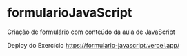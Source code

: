 # formularioJavaScript
Criação de formulário com conteúdo da aula de JavaScript

Deploy do Exercício
https://formulario-javascript.vercel.app/
